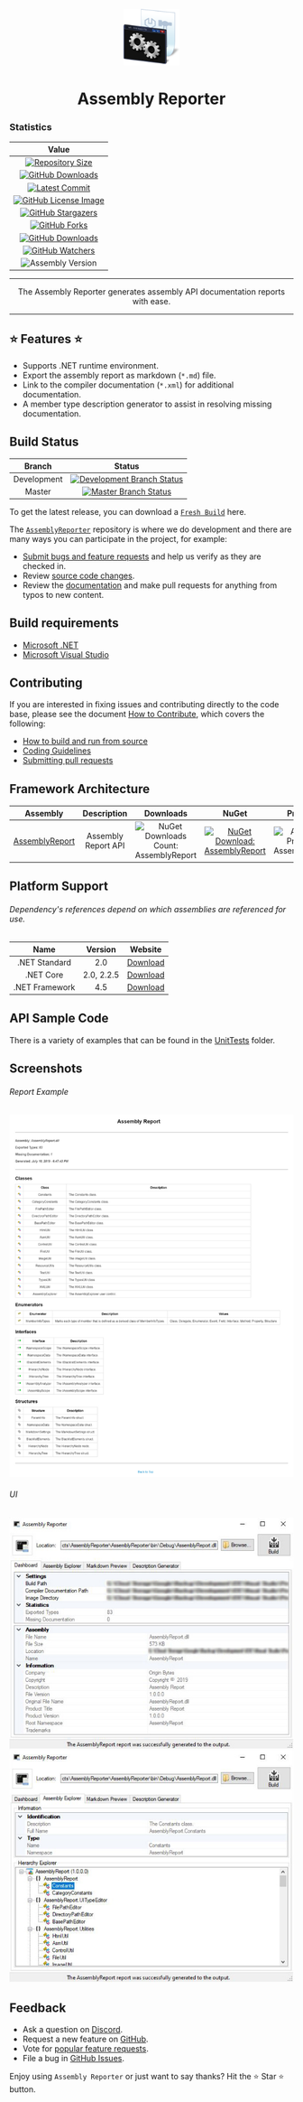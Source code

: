 [comment]: # "Initializes the document variables."

[comment]: # "The assembly links"
[Repo.AssemblyReporter]: https://github.com/DarkByte7/AssemblyReporter/tree/master/AssemblyReporter "Assembly: AssemblyReporter"

[Repo.AssemblyReport]: https://github.com/DarkByte7/AssemblyReporter/tree/master/AssemblyReport "Assembly: AssemblyReport"

[comment]: # "The NuGet package links."
[NuGet.AssemblyReport]: https://www.nuget.org/packages/AssemblyReport/ "NuGet Link: AssemblyReport"

[comment]: # "The NuGet downloads count."
[NuGet.Downloads.AssemblyReport]: https://img.shields.io/nuget/dt/AssemblyReport.svg?label=Count: "NuGet Downloads Count: AssemblyReport"

[comment]: # "The NuGet assembly badge links."
[NuGet.AssemblyReport.Badge]: https://img.shields.io/nuget/v/AssemblyReport.svg?style=flat&label=Link "NuGet Download: AssemblyReport"

[comment]: # "The NuGet packages links."
[NuGet.Download.AssemblyReport]: https://www.nuget.org/packages/AssemblyReport/ "NuGet Link: AssemblyReport"

[comment]: # "The GitHub variables"
[GitHub.Downloads]: https://github.com/DarkByte7/AssemblyReporter/releases
[GitHub.Downloads.Image]: https://img.shields.io/github/downloads/DarkByte7/AssemblyReporter/total.svg?style=flat&label=Downloads%20&#40;GitHub&#41; "Downloads (GitHub)"

<p align="center">
<a href="https://darkbyte7.github.io/AssemblyReporter/"><img alt="AssemblyReporter" width="100" height="100" src="docs/Resources/Images/Misc/Image.png"></a>
</p >

<h1 align="center">Assembly Reporter</h1>

[GitHub.License.File]: https://github.com/DarkByte7/AssemblyReporter/blob/master/LICENSE.md "License: GPL-3.0"
[GitHub.License.Image]: https://img.shields.io/badge/GPL-3.0-blue.svg?style=flat&label=License:%20GPL "License: GPL-3.0"

[GitHub.Repo.Stars]: https://github.com/DarkByte7/AssemblyReporter/stargazers "Stargazers"
[GitHub.Repo.Stars.Image]: https://img.shields.io/github/stars/DarkByte7/AssemblyReporter.svg?style=flat&label=Stargazers "Stargazers"

[GitHub.Repo.Forks]: https://github.com/DarkByte7/AssemblyReporter/network/members "Forks"
[GitHub.Repo.Forks.Image]: https://img.shields.io/github/forks/DarkByte7/AssemblyReporter.svg?style=flat&label=Forks "Forks"

[GitHub.Repo.Issues]: https://github.com/DarkByte7/AssemblyReporter/issues/ "Issues"
[GitHub.Repo.Issues.Image]: https://img.shields.io/github/issues/DarkByte7/AssemblyReporter.svg?style=flat&label=Issues "Issues"

[GitHub.Repo.Watchers]: https://github.com/DarkByte7/AssemblyReporter/watchers/ "Watchers"
[GitHub.Repo.Watchers.Image]: https://img.shields.io/github/watchers/DarkByte7/AssemblyReporter.svg?style=flat&label=Watchers "Watchers"

[GitHub.Repo.Commits]: https://github.com/DarkByte7/AssemblyReporter/commits/master
[GitHub.Repo.Commits.Image]: https://img.shields.io/github/last-commit/DarkByte7/AssemblyReporter.svg?label=Latest%20Commit "Latest Commits"

### Statistics

| Value
| :---:
| [![Repository Size](https://img.shields.io/github/repo-size/DarkByte7/AssemblyReporter.svg?label=Repository%20Size "Repository Size")](https://github.com/DarkByte7/AssemblyReporter/) |
| [![GitHub Downloads][GitHub.Downloads.Image]][GitHub.Downloads] |
| [![Latest Commit][GitHub.Repo.Commits.Image]][GitHub.Repo.Commits] |
| [![GitHub License Image][GitHub.License.Image]][GitHub.License.File] |
| [![GitHub Stargazers][GitHub.Repo.Stars.Image]][GitHub.Repo.Stars] |
| [![GitHub Forks][GitHub.Repo.Forks.Image]][GitHub.Repo.Forks] |
| [![GitHub Downloads][GitHub.Repo.Issues.Image]][GitHub.Repo.Issues] |
| [![GitHub Watchers][GitHub.Repo.Watchers.Image]][GitHub.Repo.Watchers] |
| ![Assembly Version](https://img.shields.io/github/release/DarkByte7/AssemblyReporter.svg?label=Version "Assembly Version") |

---

<p align="center">The Assembly Reporter generates assembly API documentation reports with ease.</p>

---

## ⭐ Features ⭐
- Supports .NET runtime environment.
- Export the assembly report as markdown (`*.md`) file.
- Link to the compiler documentation (`*.xml`) for additional documentation.
- A member type description generator to assist in resolving missing documentation.

## Build Status
[comment]: # "The repository branch builds status."
[GitHub.Build.Development]: https://ci.appveyor.com/project/DarkByte7/AssemblyReporter/branch/development "Build Status - Branch: Development"
[GitHub.Build.Development.Image]: https://img.shields.io/appveyor/ci/DarkByte7/AssemblyReporter/development.svg?style=flat&label=Branch%20Build "Build Status - Branch: Development"
[GitHub.Build.Master]: https://ci.appveyor.com/project/DarkByte7/AssemblyReporter/branch/master "Build Status - Branch: Master"
[GitHub.Build.Master.Image]: https://img.shields.io/appveyor/ci/DarkByte7/AssemblyReporter/master.svg?style=flat&label=Branch%20Build "Build Status - Branch: Master"

| Branch | Status
| :---: | :---:
| Development | [ ![Development Branch Status][GitHub.Build.Development.Image]][GitHub.Build.Development] |
| Master | [ ![Master Branch Status][GitHub.Build.Master.Image]][GitHub.Build.Master] |

To get the latest release, you can download a [`Fresh Build`](https://ci.appveyor.com/project/DarkByte7/AssemblyReporter/build/artifacts) here. 

The [`AssemblyReporter`](https://github.com/DarkByte7/AssemblyReporter) repository is where we do development and there are many ways you can participate in the project, for example:
- [Submit bugs and feature requests](https://github.com/DarkByte7/AssemblyReporter/issues) and help us verify as they are checked in.
- Review [source code changes](https://github.com/DarkByte7/AssemblyReporter/pulls).
- Review the [documentation](https://github.com/DarkByte7/AssemblyReporter/wiki) and make pull requests for anything from typos to new content.

## Build requirements
- [Microsoft .NET](https://dotnet.microsoft.com/download "Download: Microsoft .NET")
- [Microsoft Visual Studio](https://visualstudio.microsoft.com/downloads/  "Download: Microsoft Visual Studio")

## Contributing
If you are interested in fixing issues and contributing directly to the code base, please see the document [How to Contribute](https://github.com/DarkByte7/AssemblyReporter/wiki/How-to-Contribute), which covers the following:
- [How to build and run from source](https://github.com/DarkByte7/AssemblyReporter/wiki/How-to-Contribute#build-and-run-from-source)
- [Coding Guidelines](https://github.com/DarkByte7/AssemblyReporter/wiki/Coding-Guidelines)
- [Submitting pull requests](https://github.com/DarkByte7/AssemblyReporter/compare)

## Framework Architecture
| Assembly | Description | Downloads | NuGet | Progress | Version |
| :---: | :---: | :---: | :---: | :---: | :---:
| [AssemblyReport][Repo.AssemblyReport] | Assembly Report API | ![NuGet Downloads Count: AssemblyReport](https://img.shields.io/nuget/dt/AssemblyReport.svg?label=Count "NuGet Downloads Count: AssemblyReport") | [![NuGet Download: AssemblyReport][NuGet.AssemblyReport.Badge]][NuGet.Download.AssemblyReport] | ![Assembly Progress: AssemblyReport](https://img.shields.io/badge/100%25-red.svg "Assembly Progress: AssemblyReport") | ![Assembly Version: AssemblyReport](https://img.shields.io/nuget/v/AssemblyReport.svg?label=%20 "Assembly Version: AssemblyReport") |

## Platform Support
###### Dependency's references depend on which assemblies are referenced for use.
| Name | Version | Website
| :---: | :---: | :---: |
| .NET Standard | 2.0 | [Download](https://www.nuget.org/packages/NETStandard.Library "Download: .NET Standard") |
| .NET Core | 2.0, 2.2.5 | [Download](https://dotnet.microsoft.com/download/dotnet-core  "Download: .NET Core") |
| .NET Framework | 4.5 | [Download](https://dotnet.microsoft.com/download/dotnet-framework  "Download: .NET Framework") |

## API Sample Code
There is a variety of examples that can be found in the [UnitTests](https://github.com/DarkByte7/AssemblyReporter/tree/master/UnitTests) folder.

## Screenshots
###### Report Example
![Screenshot 0](docs/Resources/Images/Documentation/Screenshot0.jpg)

###### UI
![Screenshot 1](docs/Resources/Images/Documentation/Screenshot1.jpg)
![Screenshot 2](docs/Resources/Images/Documentation/Screenshot2.jpg)

## Feedback
- Ask a question on [Discord](https://discordapp.com/invite/4MHvGwp).
- Request a new feature on [GitHub](https://github.com/DarkByte7/AssemblyReporter/blob/master/CONTRIBUTE.md).
- Vote for [popular feature requests](https://github.com/DarkByte7/AssemblyReporter/issues?q=is:open+is:issue+label:feature-request+sort:reactions-B1-desc).
- File a bug in [GitHub Issues](https://github.com/DarkByte7/AssemblyReporter/issues?q=is:open+is:issue).

Enjoy using `Assembly Reporter` or just want to say thanks?
Hit the ⭐️ Star ⭐️ button.
